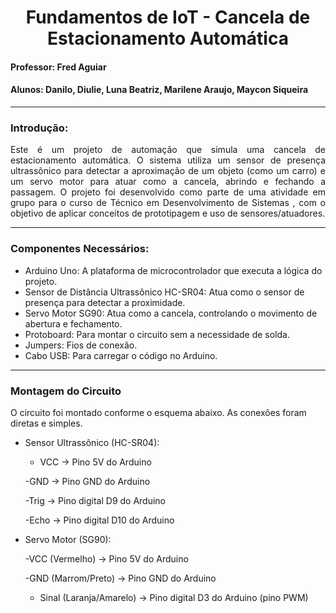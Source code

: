 <h1 align = center> Fundamentos de IoT - Cancela de Estacionamento Automática </h1>
<h4> Professor: Fred Aguiar </h4>
<h4> Alunos: Danilo, Diulie, Luna Beatriz, Marilene Araujo, Maycon Siqueira </h4>

<hr>
<h3> Introdução: </h3>

<p align="justify">
  Este é um projeto de automação que simula uma cancela de estacionamento automática. O sistema utiliza um sensor de presença ultrassônico para detectar a aproximação de um objeto (como um carro) e um servo motor para atuar como a cancela, abrindo e fechando a passagem. O projeto foi desenvolvido como parte de uma atividade em grupo para o curso de Técnico em Desenvolvimento de Sistemas , com o objetivo de aplicar conceitos de prototipagem e uso de sensores/atuadores.
  
<hr>
<h3> Componentes Necessários: </h3>

- Arduino Uno: A plataforma de microcontrolador que executa a lógica do projeto.
- Sensor de Distância Ultrassônico HC-SR04: Atua como o sensor de presença para detectar a proximidade.
- Servo Motor SG90: Atua como a cancela, controlando o movimento de abertura e fechamento.
- Protoboard: Para montar o circuito sem a necessidade de solda.
- Jumpers: Fios de conexão.
- Cabo USB: Para carregar o código no Arduino.
  
<hr>
<h3> Montagem do Circuito </h3> 

O circuito foi montado conforme o esquema abaixo. As conexões foram diretas e simples.

- Sensor Ultrassônico (HC-SR04):

   - VCC -> Pino 5V do Arduino

    -GND -> Pino GND do Arduino

    -Trig -> Pino digital D9 do Arduino

    -Echo -> Pino digital D10 do Arduino

- Servo Motor (SG90):

   -VCC (Vermelho) -> Pino 5V do Arduino

   -GND (Marrom/Preto) -> Pino GND do Arduino

   - Sinal (Laranja/Amarelo) -> Pino digital D3 do Arduino (pino PWM)
